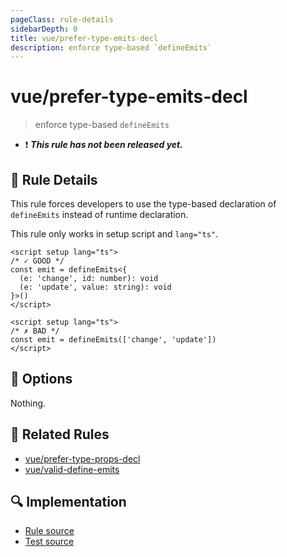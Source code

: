 ```yaml
---
pageClass: rule-details
sidebarDepth: 0
title: vue/prefer-type-emits-decl
description: enforce type-based `defineEmits`
---
```

# vue/prefer-type-emits-decl

> enforce type-based `defineEmits`

- :exclamation: <badge text="This rule has not been released yet." vertical="middle" type="error"> ***This rule has not been released yet.*** </badge>

## :book: Rule Details

This rule forces developers to use the type-based declaration of `defineEmits` instead of runtime declaration.

This rule only works in setup script and `lang="ts"`.

```vue
<script setup lang="ts">
/* ✓ GOOD */
const emit = defineEmits<{
  (e: 'change', id: number): void
  (e: 'update', value: string): void
}>()
</script>
```

<eslint-code-block :rules="{'vue/prefer-type-emits-decl': ['error']}">

```vue
<script setup lang="ts">
/* ✗ BAD */
const emit = defineEmits(['change', 'update'])
</script>
```

</eslint-code-block>

## :wrench: Options

Nothing.

## :couple: Related Rules

- [vue/prefer-type-props-decl](./prefer-type-props-decl.md)
- [vue/valid-define-emits](./valid-define-emits.md)

## :mag: Implementation

- [Rule source](https://github.com/vuejs/eslint-plugin-vue/blob/master/lib/rules/prefer-type-emits-decl.js)
- [Test source](https://github.com/vuejs/eslint-plugin-vue/blob/master/tests/lib/rules/prefer-type-emits-decl.js)
